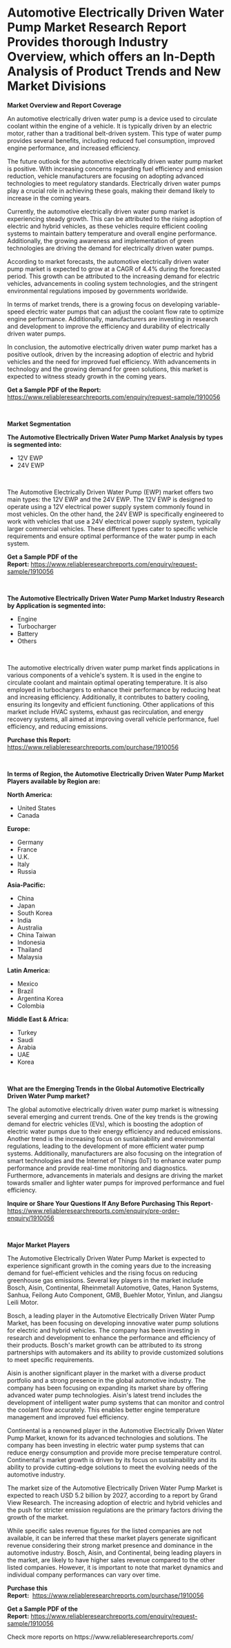 <p><h1>Automotive Electrically Driven Water Pump Market Research Report Provides thorough Industry Overview, which offers an In-Depth Analysis of Product Trends and New Market Divisions</h1></p><p><strong>Market Overview and Report Coverage</strong></p>
<p><p>An automotive electrically driven water pump is a device used to circulate coolant within the engine of a vehicle. It is typically driven by an electric motor, rather than a traditional belt-driven system. This type of water pump provides several benefits, including reduced fuel consumption, improved engine performance, and increased efficiency.</p><p>The future outlook for the automotive electrically driven water pump market is positive. With increasing concerns regarding fuel efficiency and emission reduction, vehicle manufacturers are focusing on adopting advanced technologies to meet regulatory standards. Electrically driven water pumps play a crucial role in achieving these goals, making their demand likely to increase in the coming years.</p><p>Currently, the automotive electrically driven water pump market is experiencing steady growth. This can be attributed to the rising adoption of electric and hybrid vehicles, as these vehicles require efficient cooling systems to maintain battery temperature and overall engine performance. Additionally, the growing awareness and implementation of green technologies are driving the demand for electrically driven water pumps.</p><p>According to market forecasts, the automotive electrically driven water pump market is expected to grow at a CAGR of 4.4% during the forecasted period. This growth can be attributed to the increasing demand for electric vehicles, advancements in cooling system technologies, and the stringent environmental regulations imposed by governments worldwide.</p><p>In terms of market trends, there is a growing focus on developing variable-speed electric water pumps that can adjust the coolant flow rate to optimize engine performance. Additionally, manufacturers are investing in research and development to improve the efficiency and durability of electrically driven water pumps.</p><p>In conclusion, the automotive electrically driven water pump market has a positive outlook, driven by the increasing adoption of electric and hybrid vehicles and the need for improved fuel efficiency. With advancements in technology and the growing demand for green solutions, this market is expected to witness steady growth in the coming years.</p></p>
<p><strong>Get a Sample PDF of the Report:</strong> <a href="https://www.reliableresearchreports.com/enquiry/request-sample/1910056">https://www.reliableresearchreports.com/enquiry/request-sample/1910056</a></p>
<p>&nbsp;</p>
<p><strong>Market Segmentation</strong></p>
<p><strong>The Automotive Electrically Driven Water Pump Market Analysis by types is segmented into:</strong></p>
<p><ul><li>12V EWP</li><li>24V EWP</li></ul></p>
<p>&nbsp;</p>
<p><p>The Automotive Electrically Driven Water Pump (EWP) market offers two main types: the 12V EWP and the 24V EWP. The 12V EWP is designed to operate using a 12V electrical power supply system commonly found in most vehicles. On the other hand, the 24V EWP is specifically engineered to work with vehicles that use a 24V electrical power supply system, typically larger commercial vehicles. These different types cater to specific vehicle requirements and ensure optimal performance of the water pump in each system.</p></p>
<p><strong>Get a Sample PDF of the Report:</strong>&nbsp;<a href="https://www.reliableresearchreports.com/enquiry/request-sample/1910056">https://www.reliableresearchreports.com/enquiry/request-sample/1910056</a></p>
<p>&nbsp;</p>
<p><strong>The Automotive Electrically Driven Water Pump Market Industry Research by Application is segmented into:</strong></p>
<p><ul><li>Engine</li><li>Turbocharger</li><li>Battery</li><li>Others</li></ul></p>
<p>&nbsp;</p>
<p><p>The automotive electrically driven water pump market finds applications in various components of a vehicle's system. It is used in the engine to circulate coolant and maintain optimal operating temperature. It is also employed in turbochargers to enhance their performance by reducing heat and increasing efficiency. Additionally, it contributes to battery cooling, ensuring its longevity and efficient functioning. Other applications of this market include HVAC systems, exhaust gas recirculation, and energy recovery systems, all aimed at improving overall vehicle performance, fuel efficiency, and reducing emissions.</p></p>
<p><strong>Purchase this Report:</strong>&nbsp; <a href="https://www.reliableresearchreports.com/purchase/1910056">https://www.reliableresearchreports.com/purchase/1910056</a></p>
<p>&nbsp;</p>
<p><strong>In terms of Region, the Automotive Electrically Driven Water Pump Market Players available by Region are:</strong></p>
<p>
    <p> <strong> North America: </strong>
        <ul>
            <li>United States</li>
            <li>Canada</li>
        </ul>
        </p> 
    <p> <strong> Europe: </strong>
        <ul>
            <li>Germany</li>
            <li>France</li>
            <li>U.K.</li>
            <li>Italy</li>
            <li>Russia</li>
        </ul>
        </p> 
    <p> <strong> Asia-Pacific: </strong>
        <ul>
            <li>China</li>
            <li>Japan</li>
            <li>South Korea</li>
            <li>India</li>
            <li>Australia</li>
            <li>China Taiwan</li>
            <li>Indonesia</li>
            <li>Thailand</li>
            <li>Malaysia</li>
        </ul>
        </p> 
    <p> <strong> Latin America: </strong>
        <ul>
            <li>Mexico</li>
            <li>Brazil</li>
            <li>Argentina Korea</li>
            <li>Colombia</li>
        </ul>
        </p> 
    <p> <strong> Middle East & Africa: </strong>
        <ul>
            <li>Turkey</li>
            <li>Saudi</li>
            <li>Arabia</li>
            <li>UAE</li>
            <li>Korea</li>
        </ul>
    </p>
    </p>
<p>&nbsp;</p>
<p><strong>What are the Emerging Trends in the Global Automotive Electrically Driven Water Pump market?</strong></p>
<p><p>The global automotive electrically driven water pump market is witnessing several emerging and current trends. One of the key trends is the growing demand for electric vehicles (EVs), which is boosting the adoption of electric water pumps due to their energy efficiency and reduced emissions. Another trend is the increasing focus on sustainability and environmental regulations, leading to the development of more efficient water pump systems. Additionally, manufacturers are also focusing on the integration of smart technologies and the Internet of Things (IoT) to enhance water pump performance and provide real-time monitoring and diagnostics. Furthermore, advancements in materials and designs are driving the market towards smaller and lighter water pumps for improved performance and fuel efficiency.</p></p>
<p><strong>Inquire or Share Your Questions If Any Before Purchasing This Report</strong>- <a href="https://www.reliableresearchreports.com/enquiry/pre-order-enquiry/1910056">https://www.reliableresearchreports.com/enquiry/pre-order-enquiry/1910056</a></p>
<p>&nbsp;</p>
<p><strong>Major Market Players</strong></p>
<p><p>The Automotive Electrically Driven Water Pump Market is expected to experience significant growth in the coming years due to the increasing demand for fuel-efficient vehicles and the rising focus on reducing greenhouse gas emissions. Several key players in the market include Bosch, Aisin, Continental, Rheinmetall Automotive, Gates, Hanon Systems, Sanhua, Feilong Auto Component, GMB, Buehler Motor, Yinlun, and Jiangsu Leili Motor.</p><p>Bosch, a leading player in the Automotive Electrically Driven Water Pump Market, has been focusing on developing innovative water pump solutions for electric and hybrid vehicles. The company has been investing in research and development to enhance the performance and efficiency of their products. Bosch's market growth can be attributed to its strong partnerships with automakers and its ability to provide customized solutions to meet specific requirements.</p><p>Aisin is another significant player in the market with a diverse product portfolio and a strong presence in the global automotive industry. The company has been focusing on expanding its market share by offering advanced water pump technologies. Aisin's latest trend includes the development of intelligent water pump systems that can monitor and control the coolant flow accurately. This enables better engine temperature management and improved fuel efficiency.</p><p>Continental is a renowned player in the Automotive Electrically Driven Water Pump Market, known for its advanced technologies and solutions. The company has been investing in electric water pump systems that can reduce energy consumption and provide more precise temperature control. Continental's market growth is driven by its focus on sustainability and its ability to provide cutting-edge solutions to meet the evolving needs of the automotive industry.</p><p>The market size of the Automotive Electrically Driven Water Pump Market is expected to reach USD 5.2 billion by 2027, according to a report by Grand View Research. The increasing adoption of electric and hybrid vehicles and the push for stricter emission regulations are the primary factors driving the growth of the market.</p><p>While specific sales revenue figures for the listed companies are not available, it can be inferred that these market players generate significant revenue considering their strong market presence and dominance in the automotive industry. Bosch, Aisin, and Continental, being leading players in the market, are likely to have higher sales revenue compared to the other listed companies. However, it is important to note that market dynamics and individual company performances can vary over time.</p></p>
<p><strong>Purchase this Report:</strong>&nbsp;&nbsp;<a href="https://www.reliableresearchreports.com/purchase/1910056">https://www.reliableresearchreports.com/purchase/1910056</a></p>
<p></p>
<p><strong>Get a Sample PDF of the Report:</strong>&nbsp;<a href="https://www.reliableresearchreports.com/enquiry/request-sample/1910056">https://www.reliableresearchreports.com/enquiry/request-sample/1910056</a></p>
<p>Check more reports on https://www.reliableresearchreports.com/</p>